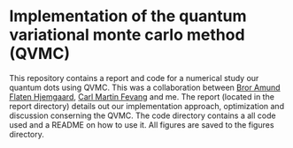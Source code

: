 # Implementation of the quantum variational monte carlo method (QVMC)

This repository contains a report and code for a numerical study our quantum dots using QVMC. This was a collaboration between [Bror Amund Flaten Hjemgaard](https://github.com/brorh), [Carl Martin Fevang](https://github.com/carlmfe) and me. The report (located in the report directory) details out our implementation approach, optimization and discussion conserning the QVMC. The code directory contains a all code used and a README on how to use it. All figures are saved to the figures directory. 
